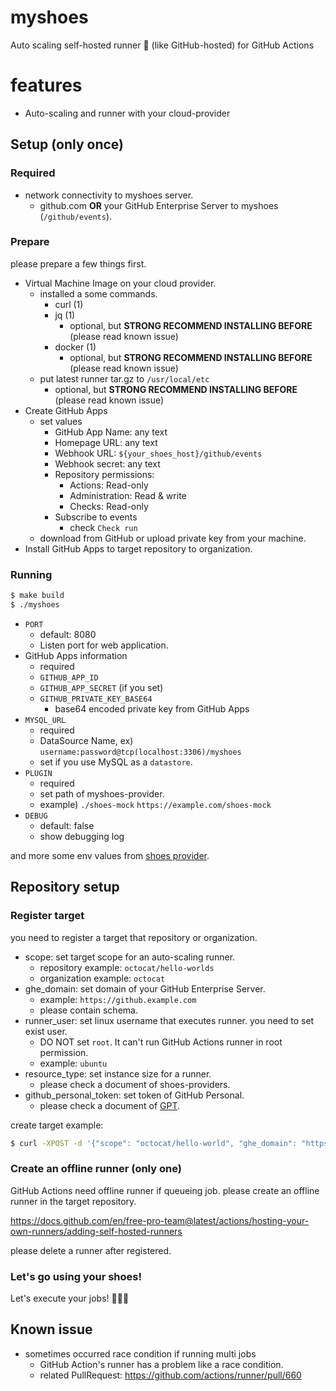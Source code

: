 # myshoes

Auto scaling self-hosted runner :runner: (like GitHub-hosted) for GitHub Actions

# features

- Auto-scaling and runner with your cloud-provider 

## Setup (only once)

### Required

- network connectivity to myshoes server.
  - github.com **OR** your GitHub Enterprise Server to myshoes (`/github/events`).

### Prepare

please prepare a few things first.

- Virtual Machine Image on your cloud provider.
  - installed a some commands.
    - curl (1)
    - jq (1)
      - optional, but **STRONG RECOMMEND INSTALLING BEFORE** (please read known issue)
    - docker (1)
      - optional, but **STRONG RECOMMEND INSTALLING BEFORE** (please read known issue)
  - put latest runner tar.gz to `/usr/local/etc`
    - optional, but **STRONG RECOMMEND INSTALLING BEFORE** (please read known issue)
- Create GitHub Apps
  - set values
    - GitHub App Name: any text
    - Homepage URL: any text
    - Webhook URL: `${your_shoes_host}/github/events`
    - Webhook secret: any text
    - Repository permissions:
      - Actions: Read-only
      - Administration: Read & write
      - Checks: Read-only
    - Subscribe to events
      - check `Check run`
  - download from GitHub or upload private key from your machine.
- Install GitHub Apps to target repository to organization.
  
### Running

```bash
$ make build
$ ./myshoes
```

- `PORT`
  - default: 8080
  - Listen port for web application.
- GitHub Apps information
  - required
  - `GITHUB_APP_ID`
  - `GITHUB_APP_SECRET` (if you set)
  - `GITHUB_PRIVATE_KEY_BASE64`
    - base64 encoded private key from GitHub Apps
- `MYSQL_URL`
  - required
  - DataSource Name, ex) `username:password@tcp(localhost:3306)/myshoes`
  - set if you use MySQL as a `datastore`.
- `PLUGIN`
  - required
  - set path of myshoes-provider.
  - example) `./shoes-mock` `https://example.com/shoes-mock`
- `DEBUG`
  - default: false
  - show debugging log

and more some env values from [shoes provider](https://github.com/whywaita/myshoes-providers).

## Repository setup

### Register target

you need to register a target that repository or organization.

- scope: set target scope for an auto-scaling runner.
  - repository example: `octocat/hello-worlds`
  - organization example: `octocat`
- ghe_domain: set domain of your GitHub Enterprise Server.
  - example: `https://github.example.com`
  - please contain schema.
- runner_user: set linux username that executes runner. you need to set exist user.
  - DO NOT set `root`. It can't run GitHub Actions runner in root permission.
  - example: `ubuntu`
- resource_type: set instance size for a runner.
  - please check a document of shoes-providers.
- github_personal_token: set token of GitHub Personal.
  - please check a document of [GPT](https://docs.github.com/en/free-pro-team@latest/github/authenticating-to-github/creating-a-personal-access-token).

create target example:

```bash
$ curl -XPOST -d '{"scope": "octocat/hello-world", "ghe_domain": "https://github.example.com", "github_personal_token": "xxx", "resource_type": "micro", "runner_user": "ubuntu"}' ${your_shoes_host}/target
```

### Create an offline runner (only one)

GitHub Actions need offline runner if queueing job.
please create an offline runner in the target repository.

https://docs.github.com/en/free-pro-team@latest/actions/hosting-your-own-runners/adding-self-hosted-runners

please delete a runner after registered.

### Let's go using your shoes!

Let's execute your jobs! :runner::runner::runner:

## Known issue

- sometimes occurred race condition if running multi jobs
  - GitHub Action's runner has a problem like a race condition.
  - related PullRequest: https://github.com/actions/runner/pull/660